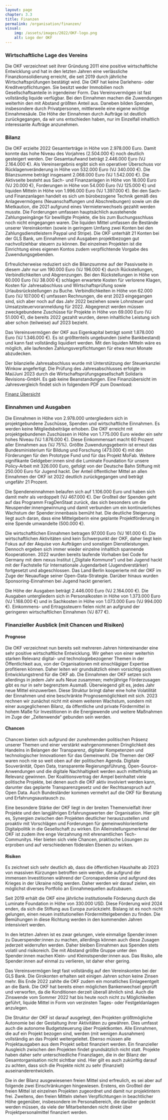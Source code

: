 ```yaml
---
layout: page
chapter: 3.3
title: Finanzen
permalink: /organisation/finanzen/
visual:
    img: /assets/images/2022/OKF-logo.png
    alt: Logo der OKF
---
```


### Wirtschaftliche Lage des Vereins

Die OKF verzeichnet seit ihrer Gründung 2011 eine positive wirtschaftliche Entwicklung und hat in den letzten Jahren eine verlässliche Finanzkonsolidierung erreicht, die seit 2019 durch jährliche Wirtschaftsprüfungen bestätigt wird. Die OKF hat keine Darlehens- oder Kreditverpflichtungen. Sie besitzt weder Immobilien noch Gesellschaftsanteile in irgendeiner Form. Das Vereinsvermögen ist fast vollständig liquide verfügbar. Bei den Einnahmen machen die Zuwendungen weiterhin den mit Abstand größten Anteil aus. Daneben bilden Spenden, insbesondere durch Privatpersonen, mittlerweile eine eigene wichtige Einnahmesäule. Die Höhe der Einnahmen durch Aufträge ist deutlich zurückgegangen, da wir uns entschieden haben, nur im Einzelfall inhaltlich interessante Aufträge anzunehmen.

### Bilanz

Die OKF erzielte 2022 Gesamterträge in Höhe von 2.978.000 Euro. Damit konnte das hohe Niveau des Vorjahres (2.504.000 €) noch deutlich gesteigert werden. Der Gesamtaufwand beträgt 2.446.000 Euro (VJ 2.164.000 €). Als Vereinsergebnis ergibt sich ein operativer Überschuss vor Rücklagenveränderung in Höhe von 532.000 Euro (VJ 340.000 €).
Die Bilanzsumme beträgt insgesamt 2.068.000 Euro (VJ 1.542.000 €). Die Aktivseite besteht aus Sach- und Finanzanlagen in Höhe von 18.000 Euro (VJ 20.000 €), Forderungen in Höhe von 54.000 Euro (VJ 125.000 €) und liquiden Mitteln in Höhe von 1.996.000 Euro (VJ 1.397.000 €). Bei den Sach- und Finanzanlagen handelt es sich um bürobezogene Technik gemäß des Anlagevermögens (Neuanschaffungen und Abschreibungen) sowie um die Mietkaution, die 2021 aufgrund eines Vermieterwechsels gezahlt werden musste. Die Forderungen umfassen hauptsächlich ausstehende Zahlungseingänge für bewilligte Projekte, die bis zum Buchungsschluss noch nicht eingegangen waren. Die liquiden Mittel umfassen die Bestände unserer Vereinskonten (sowie in geringem Umfang zwei Konten bei den Zahlungsdienstleistern Paypal und Stripe). Die OKF unterhält 21 Konten bei der GLS Bank, um Einnahmen und Ausgaben projektbezogen gut nachvollziehbar steuern zu können. Bei einzelnen Projekten ist die Einrichtung eines eigenen Kontos zudem verpflichtende Vorgabe des Zuwendungsgebenden.

Erfreulicherweise reduziert sich die Bilanzsumme auf der Passivseite in diesem Jahr nur um 190.000 Euro (VJ 196.000 €) durch Rückstellungen, Verbindlichkeiten und Abgrenzungen. Bei den Rückstellungen in Höhe von 60.000 Euro (VJ 38.000 €) schlagen erwartete Kosten für verlorene Klagen, Kosten für Jahresabschluss und Wirtschaftsprüfung sowie Urlaubsrückstellungen zu Buche. Verbindlichkeiten in Höhe von 62.000 Euro (VJ 107.000 €) umfassen Rechnungen, die erst 2023 eingegangen sind, sich aber noch auf das Jahr 2022 beziehen sowie Lohnsteuer und Umsatzsteuervoranmeldung für 2022. Abgegrenzt werden müssen zweckgebundene Zuschüsse für Projekte in Höhe von 69.000 Euro (VJ 51.000 €), die bereits 2022 gezahlt wurden, deren inhaltliche Leistung sich aber schon (teilweise) auf 2023 bezieht.

Das Vereinsvermögen der OKF aus Eigenkapital beträgt somit 1.878.000 Euro (VJ 1.346.000 €). Es ist größtenteils ungebunden (siehe Bankbestand) und kann fast vollständig liquidiert werden. Mit den liquiden Mitteln wäre es möglich, alle laufenden Zahlungsverpflichtungen für etwa neun Monate abzudecken.

Der bilanzielle Jahresabschluss wurde mit Unterstützung der Steuerkanzlei Winkow angefertigt. Die Prüfung des Jahresabschlusses erfolgte im Mai/Juni 2023 durch die Wirtschaftsprüfungsgesellschaft Solidaris Revisions-GmbH. Es gab keine Beanstandungen. Eine Finanzübersicht im Jahresvergleich findet sich in folgendem PDF zum Download:

<a href="/assets/documents/Jahresbericht_Finanzen_2022.pdf" class="download-table">Finanz Übersicht</a>

### Einnahmen und Ausgaben

Die Einnahmen in Höhe von 2.978.000 untergliedern sich in projektgebundene Zuschüsse, Spenden und wirtschaftliche Einnahmen. Es werden keine Mitgliedsbeiträge erhoben. Die OKF erreicht mit projektgebundenen Zuschüssen in Höhe von 1.775.000 Euro wieder ein sehr hohes Niveau (VJ 1.876.000 €). Diese Einkommensart macht 60 Prozent aller Einnahmen aus (VJ 75%). Größte Zuwendungsgeberin ist erneut das Bundesministerium für Bildung und Forschung (473.000 €) mit den Förderungen für den Prototype Fund und für das Projekt MoFab. Weitere signifikante Geldgeber:innen sind die Luminate Foundation für unsere Policy-Arbeit mit 326.000 Euro, gefolgt von der Deutsche Bahn Stiftung mit 250.000 Euro für Jugend hackt. Der Anteil öffentlicher Mittel an allen Einnahmen der OKF ist 2022 deutlich zurückgegangen und beträgt ungefähr 21 Prozent.

Die Spendeneinnahmen belaufen sich auf 1.106.000 Euro und haben sich damit mehr als verdoppelt (VJ 467.000 €). Der Großteil der Spenden geht auf das Programm FragDenStaat zurück, das sich besonders um die Neuspender:innengewinnung und damit verbunden um ein kontinuierliches Wachstum der Spender:innenbasis bemüht hat. Die deutliche Steigerung liegt auch daran, dass eine Mittelgeberin eine geplante Projektförderung in eine Spende umwandelte (500.000 €).

Die wirtschaftlichen Einnahmen betragen 97.000 Euro (VJ 161.000 €). Die wirtschaftlichen Aktivitäten sind kein Schwerpunkt der OKF, daher liegt kein Fokus auf der Akquise von Aufträgen und sonstigen Dienstleistungen. Dennoch ergeben sich immer wieder einzelne inhaltlich spannende Kooperationen. 2022 wurden bereits laufende Vorhaben bei Code for Germany mit dem nexus Institut („Digitale Kommune“) und bei Jugend hackt mit der Fachstelle für Internationale Jugendarbeit (Jugendverstärker) fortgesetzt und abgeschlossen. Das Land Berlin kooperierte mit der OKF im Zuge der Neuauflage seiner Open-Data-Strategie. Darüber hinaus wurden Sponsoring-Einnahmen bei Jugend hackt generiert.

Die Höhe der Ausgaben beträgt 2.446.000 Euro (VJ 2.164.000 €). Die Ausgaben untergliedern sich in Personalkosten in Höhe von 1.373.000 Euro (VJ 1.168.000 €) und in Sachkosten in Höhe von 1.073.000 Euro (VJ 994.000 €). Einkommens- und Ertragssteuern fielen nicht an aufgrund der geringeren wirtschaftlichen Einnahmen (VJ 877 €).

### Finanzieller Ausblick (mit Chancen und Risiken)

#### Prognose 

Die OKF verzeichnet nun bereits seit mehreren Jahren hintereinander eine sehr positive wirtschaftliche Entwicklung. Wir gehen von einer weiterhin starken Relevanz digital- und technologiebezogener Themen in der Öffentlichkeit aus, von der Organisationen mit einschlägiger Expertise profitieren können. Daher leiten wir grundsätzlich einen vorsichtig positiven Entwicklungstrend für die OKF ab. Die Einnahmen der OKF setzen sich allerdings in jedem Jahr aufs Neue zusammen; mehrjährige Förderzusagen gibt es nur in sehr begrenztem Ausmaß. Überwiegend gilt es, jedes Jahr neue Mittel einzuwerben. Diese Struktur bringt daher eine hohe Volatilität der Einnahmen und eine beschränkte Prognosemöglichkeit mit sich. 2023 rechnen wir zunächst nicht mit einem weiteren Wachstum, sondern mit einer ausgeglichenen Bilanz, da öffentliche und private Fördermittel in hohem Maße für Investitionen in die Energiewende und weitere Maßnahmen im Zuge der „Zeitenwende“ gebunden sein werden.

#### Chancen 

Chancen bieten sich aufgrund der zunehmenden politischen Präsenz unserer Themen und einer verstärkt wahrgenommenen Dringlichkeit des Handelns in Belangen der Transparenz, digitaler Kompetenzen und technologischer Innovationen für das Gemeinwohl. Die Themen der OKF waren noch nie so weit oben auf der politischen Agenda. Digitale Souveränität, Open Data, transparente Regierungsführung, Open-Source-Anwendungen und die digitale Nachhaltigkeit werden auch mittelfristig an Relevanz gewinnen. Der Koalitionsvertrag der Ampel beinhaltet viele politische Projekte, bei denen auch die OKF aktiv involviert werden kann, darunter das geplante Transparenzgesetz und der Rechtsanspruch auf Open Data. Auch Bundesländer kommen vermehrt auf die OKF für Beratung und Erfahrungsaustausch zu.

Eine besondere Stärke der OKF liegt in der breiten Themenvielfalt ihrer Projekte und den langjährigen Erfahrungswerten der Organisation. Hier gilt es, Synergien zwischen den Projekten deutlicher herauszustellen und proaktiv mit Vorschlägen und Forderungen für gemeinwohlorientierte Digitalpolitik in die Gesellschaft zu wirken. Ein Alleinstellungsmerkmal der OKF ist zudem ihre enge Verzahnung mit ehrenamtlichen Tech-Communitys. Hier bieten sich viele Chancen, praktische Lösungen zu erproben und auf verschiedenen föderalen Ebenen zu wirken.

#### Risiken 

Es zeichnet sich sehr deutlich ab, dass die öffentlichen Haushalte ab 2023 von massiven Kürzungen betroffen sein werden, die aufgrund der immensen Investitionen während der Coronapandemie und aufgrund des Krieges in der Ukraine nötig werden. Daher werden wir darauf zielen, ein möglichst diverses Portfolio an Einnahmequellen aufzubauen.

Seit 2019 erhält die OKF eine jährliche institutionelle Förderung durch die Luminate Foundation in Höhe von 330.000 USD. Diese Förderung wird 2024 enden, da sich die Stiftung aus Europa zurückzieht. Bislang ist es noch nicht gelungen, einen neuen institutionellen Fördermittelgebenden zu finden. Die Bemühungen in diese Richtung werden in den kommenden Jahren intensiviert werden.

In den letzten Jahren ist es zwar gelungen, viele einmalige Spender:innen zu Dauerspender:innen zu machen, allerdings können auch diese Zusagen jederzeit widerrufen werden. Daher bleiben Einnahmen aus Spenden stets volatil und risikoreich. Die mit Abstand größte Gruppe unter den Spender:innen machen Klein- und Kleinstspender:innen aus. Das Risiko, alle Spender:innen auf einmal zu verlieren, ist daher eher gering.

Das Vereinsvermögen liegt fast vollständig auf den Vereinskonten bei der GLS Bank. Die Girokonten erhalten seit einigen Jahren schon keine Zinsen mehr. Bis Ende 2022 zahlte die OKF zudem ein monatliches Einlageentgelt an die Bank. Die OKF hat bereits einen möglichen Bankenwechsel geprüft und verworfen, da die Konditionen derzeit überall ähnlich sind. Auch die Zinswende vom Sommer 2022 hat bis heute noch nicht zu Möglichkeiten geführt, liquide Mittel in Form von verzinsten Tages- oder Festgeldanlagen anzulegen.

Die Struktur der OKF ist darauf ausgelegt, den Projekten größtmögliche Autonomie bei der Gestaltung ihrer Aktivitäten zu gewähren. Dies umfasst auch die autonome Budgetsteuerung über Projektkonten. Alle Einnahmen, die auf ein Projekt bezogen sind, werden (mit wenigen Ausnahmen) vollständig an das Projekt weitergeleitet. Ebenso müssen alle Projektausgaben aus dem Projekt selbst finanziert werden. Ein finanzieller Ausgleich zwischen den Projekten findet grundsätzlich nicht statt. Projekte haben daher sehr unterschiedliche Finanzlagen, die in der Bilanz der Gesamtorganisation nicht sichtbar sind. Hier gilt es auch zukünftig darauf zu achten, dass sich die Projekte nicht zu sehr (finanziell) auseinanderentwickeln.

Die in der Bilanz ausgewiesenen freien Mittel sind erfreulich, es sei aber auf folgende zwei Einschränkungen hingewiesen. Erstens, ein Großteil der freien Mittel ist einzelnen Projekten zugeordnet und damit nur projektintern frei. Zweitens, den freien Mitteln stehen Verpflichtungen in beachtlicher Höhe gegenüber, insbesondere im Personalbereich, die darüber gedeckt werden müssen, da viele der Mitarbeitenden nicht direkt über Projektpersonalmittel finanziert werden.

